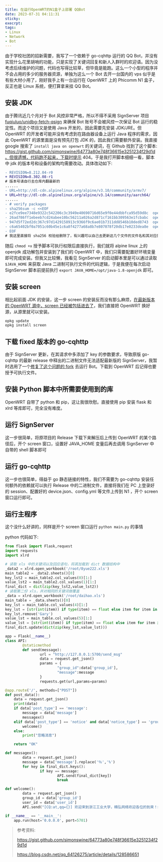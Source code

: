 ```yaml
---
title: 在运行OpenWRT的N1盒子上部署 QQBot
date: 2023-07-31 04:11:31
sticky:
execrpt:
tags:
- Linux
- Network
- Bot
---
```


由于学校社团的招新需要，我写了一个依赖于 go-cqhttp 运行的 QQ Bot，并没有实现什么花里胡哨的功能，只是实现了关键词回复和新人入群时的欢迎语。因为没考虑后续维护的问题，代码也写得比较草，但毕竟是能跑。这么一个小型的程序并不会占用的多少的服务器资源，单独为这么一个 Bot 去开一台国内的 vps 似乎是有些大材小用了，刚好我手上有一台运行在 OpenWRT 上的 Phicomm N1 盒子，反正也是 Linux 系统，便打算拿来挂 QQ Bot。

## 安装 JDK

由于腾讯近几个月对于 Bot 风控非常严格，所以不得不采用 SignServer 项目 [fuqiuluo/unidbg-fetch-qsign](https://github.com/fuqiuluo/unidbg-fetch-qsign) 来确保 Bot 账号不会被风控一次保证 Bot 运行的稳定性。而这个项目又是使用 Java 开发的，因此需要先安装 JDK/JRE。但 OpenWRT 的开发者可能并没有考虑到在路由器设备上运行 Java 程序的需求，因此 OpenWRT 的源里面是没有预先打包 JDK 的，因此我们需要额外安装。我直接 google 搜索了 `install java on openwrt` 的关键词，在 Github 找到了这个脚本: https://gist.github.com/simonswine/64773a80e748f36615e3251234f29d1d。但很遗憾，代码跑不起来，下载时提示 404。于是我打开脚本细细一看，脚本中 jdk 的版本号和设备的架构均需要改动。具体改动如下:

```diff
- REVISION=8.212.04-r0
+ REVISION=8.302.08-r1
# 版本号请自行去仓库内翻最新的
......
- URL=http://dl-cdn.alpinelinux.org/alpine/v3.10/community/armv7/
+ URL=http://dl-cdn.alpinelinux.org/alpine/v3.14/community/aarch64/
......
- # verify packages
- sha256sum -c <<EOF
- e2fce9ee7348e9322c542206c3c3949e40690716d65e9f0e44dbbfca95d59d8c  openjdk8-8.212.04-r0.apk
- 26ad786ff1ebeeb7cd24abee10bc56211a026a2d871cf161bb309563e1fcbabc  openjdk8-jre-8.212.04-r0.apk
- 947d5f72ed2dc367c97d1429158913c9366f9c6ae01b7311dd8546b10ded8743  openjdk8-jre-base-- 8.212.04-r0.apk
- c6a65402bf0a7051c60b45e1c6a8f4277a68a8b7e807078f20db17e0233dea8e  openjdk8-jre-lib-8.212.04-r0.apk
- EOF
# 我这里直接将 sha256 校验给删除了，有兴趣可以自己去更新这几个文件的文件名和其对应的哈希值
```

随后 `chmod +x` 授予脚本可执行权限后直接执行，我们就将 alpine linux 上的 openjdk 成功解包并安装到了我们的 OpenWRT 中，我们只需要配置好环境变量即可完成安装。但我又比较懒，我看见 SignServer 的启动脚本里是可以通过读取 `$JAVA_HOME` 来获取 Java 二进制可执行文件的代码逻辑，于是我便在每次启动 SignServer 脚本前提前执行 `export JAVA_HOME=/opt/java-1.8-openjdk` 即可。

## 安装 screen

相比起前面 JDK 的安装，这一步 screen 的安装反而没有那么麻烦，[在最新版本的 OpenWRT 源中，screen 已经被包括进去了](https://openwrt.org/packages/pkgdata/screen)，我们直接把 OpenWRT 换好源，从源里就可以安装。

```bash
opkg update
opkg install screen
```

## 下载 fixed 版本的 go-cqhttp

由于 SignServer 更新，在其请求中多添加了 key 的参数要求，导致原版 go-cqhttp 的最新 release 中释出的二进制文件无法适配最新版的 SignServer，我暂时选用了一个[修复了这个问题的 fork](https://github.com/tomato-aoarasi/go-cqhttp-1.1.0-sign-fixed/) 去运行 Bot。下载到 OpenWRT 后记得也要授予可执行文件。

## 安装 Python 脚本中所需要使用到的库

OpenWRT 自带了 python 和 pip，这让我很欣慰。直接使用 pip 安装 flask 和 xlrd 等库即可，完全没有难度。

## 运行 SignServer

这一步很简单，将原项目的 Release 下载下来解压后上传到 OpenWRT 的某个路径后，开个 screen 窗口，设置好 JAVA_HOME 变量后再去调用 SignServer 中自带的 shell 脚本即可

## 运行 go-cqhttp

这一步也很简单，得益于 go 静态链接的特性，我们不需要为 go-cqhttp 安装任何额外的依赖就可以执行 Release 中的二进制文件，直接将我们在 PC 上登录好的 session、配置好的 device.json、config.yml 等文件上传到 N1 ，开个 screen 窗口运行即可。

## 运行主程序

这个没什么好讲的，同样是开个 screen 窗口运行 `python main.py` 的事情

python 代码如下:

```python
from flask import Flask,request
import requests
import xlrd

# 读取 xls 中的关键词以及回应语句，将其加载到 dict 数据结构中
_data2 = xlrd.open_workbook('/root/8yue222.xls')
main_table2 = _data2.sheets()[0]
key_lst2 = main_table2.col_values(0)[1:]
value_lst2 = main_table2.col_values(1)[1:]
final_dict = dict(zip(key_lst2,value_lst2))
# 读取第二份 xls，并对相同的关键词做覆盖
_data = xlrd.open_workbook('/root/daihao.xls')
main_table = _data.sheets()[0]
key_lst = main_table.col_values(4)[1:]
key_lst = [str(int(item)) if type(item) == float else item for item in key_lst if item != '']
key_lst.remove('Gary')
value_lst = main_table.col_values(5)[1:]
value_lst = [str(int(item)) if type(item) == float else item for item in value_lst if item != '']
final_dict.update(dict(zip(key_lst,value_lst)))

app = Flask(__name__)
class API:
        @staticmethod
        def send(message):
                url = "http://127.0.0.1:5700/send_msg"
                data = request.get_json()
                params = {
                        "group_id":data['group_id'],
                        "message":message
                }
                requests.get(url,params=params)

@app.route('/', methods=["POST"])
def post_data():
    data = request.get_json()
    print(data)
    if data['post_type'] == 'message':
        message = data['message']
        messagex()
    elif data['post_type'] == 'notice' and data['notice_type'] == 'group_increase':
        welcome()
    else:
        print("忽略消息")

    return "OK"

def messagex():
        data = request.get_json()
        message = data['message'].replace('％','%')
        for key in final_dict.keys():
                if key == message:
                        API.send(final_dict[key])
                        break

def welcome():
        data = request.get_json()
        group_id = data['group_id']
        user_id = data['user_id']
        API.send("[CQ:at,qq={}] 欢迎来到浙江工业大学，精弘网络欢迎各位的到来！如果想进一步了解我们，请戳精弘首页：www.jh.zjut.edu.cn\n输入 菜单 获取精小弘机器人的菜单 哦！\n请及时修改群名片\n格式如下：姓名+专业/大类".format(user_id))

if __name__ == '__main__':
    app.run(host='0.0.0.0', port=5701)
```

>  参考资料: 
>
> https://gist.github.com/simonswine/64773a80e748f36615e3251234f29d1d
>
> https://blog.csdn.net/qq_64126275/article/details/128586651
